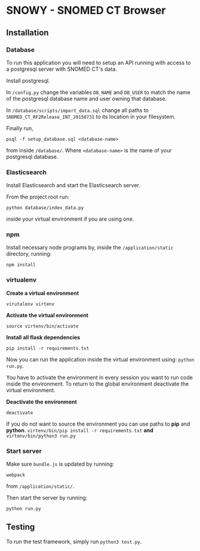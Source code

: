 # SNOWY - SNOMED CT Browser

## Installation

### Database
To run this application you will need  to setup an API running with access to a postgresql server with SNOMED CT's data.

Install postgresql.

In `/config.py` change the variables `DB_NAME` and `DB_USER` to match the name of the postgresql database name and user owning that database.

In `/database/scripts/import_data.sql` change all paths to `SNOMED_CT_RF2Release_INT_20150731` to its location in your filesystem.

Finally run,

```
psql -f setup_database.sql <database-name>
```

from inside `/database/`. Where `<database-name>` is the name of your postgresql database.

### Elasticsearch

Install Elasticsearch and start the Elasticsearch server.

From the project root run:

```
python database/index_data.py
```

inside your virtual environment if you are using one.

### npm

Install necessary node programs by, inside the `/application/static` directory,  running:

```
npm install
```


### virtualenv
**Create a virtual environment**
```
virutalenv virtenv
```

**Activate the virtual environment**
```
source virtenv/bin/activate
```

**Install all flask dependencies**
```
pip install -r requirements.txt
```

Now you can run the application inside the virtual environment using: `python run.py`.

You have to activate the environment in every session you want to run code inside the environment. To return to the global environment deactivate the virtual environment.

**Deactivate the environment**
```
deactivate
```

If you do not want to source the environment you can use paths to **pip** and **python**.
`virtenv/bin/pip install -r requirements.txt` **and** `virtenv/bin/python3 run.py`

### Start server

Make sure `bundle.js` is updated by running:

```
webpack
```

from `/application/static/`.

Then start the server by running:

```
python run.py
```


## Testing

To run the test framework, simply run `python3 test.py`.
